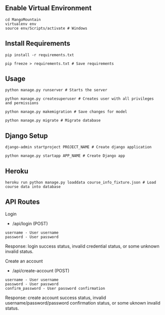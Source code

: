 ## Enable Virtual Environment
```
cd MangoMountain
virtualenv env
source env/Scripts/activate # Windows
```

## Install Requirements
```
pip install -r requirements.txt
```
```
pip freeze > requirements.txt # Save requirements
```

## Usage
```
python manage.py runserver # Starts the server
```
```
python manage.py createsuperuser # Creates user with all privileges and permissions
```
```
python manage.py makemigration # Save changes for model
```
```
python manage.py migrate # Migrate database
```

## Django Setup
```
django-admin startproject PROJECT_NAME # Create django application
```
```
python manage.py startapp APP_NAME # Create Django app
```

## Heroku 
```
heroku run python manage.py loaddata course_info_fixture.json # Load course data into database
```

## API Routes
Login
- /api/login (POST)
```
username - User username
password - User password
```
Response: login success status, invalid credential status, or some unknown invalid status.

Create an account
- /api/create-account (POST)
```
username - User username
password - User password
confirm_password - User password confirmation
```
Response: create account success status, invalid username/password/password confirmation status, or some uknown invalid status.
